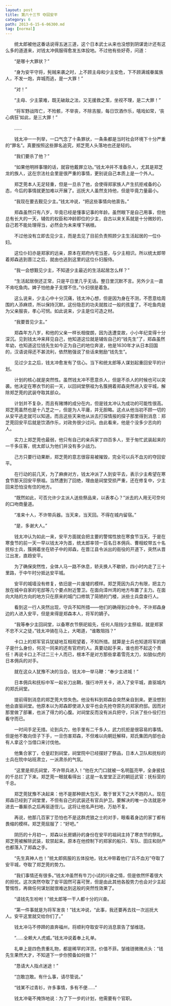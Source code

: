 ```yaml
---
layout: post
title: 第六十三节 夺回安平
category: 6
path: 2013-6-15-6-06300.md
tag: [normal]
---
```


　　统太郎被他这番话说得五迷三道，这个日本武士从来也没想到阴谋诡计还有这么多的道道来，对钱太冲佩服得愈发五体投地。不过他有些好奇，问道：

　　“是哪十大罪状？”

　　“身为安平守将，髡贼来袭之时，上不顾主母和少主安危，下不顾满城眷属族人，不发一炮，弃城而逃，是一大罪！”

　　“对！”

　　“主母、少主蒙难，既无破敌之法，又无援救之策，坐视不理，是二大罪！”

　　“将军野战阵亡，不殓骸，不举丧，不除吉服，每日饮酒作乐，嘻戏如常，‘丧心病狂’如此，是三大罪！”

　　……

　　钱太冲一一列举，一口气念了十条罪状，一条条都是当时社会环境下十分严重的“罪名”。真要按照这些罪名追究，郑芝莞人头落地也还是轻的。

　　“我们要杀了他？”

　　“如果他明辨事理的话，就容他戴罪立功。”钱太冲并不准备杀人，尤其是郑芝龙的族人，这在宗法社会里是很严重的事情，更别说自己本质上是一个外人。

　　郑芝莞本人无足轻重，但是一旦杀了他，会使得郑家族人产生抗拒戒备的心态，今后的事情就更加难以开展了。巡抚大人虽然支持他，但是毕竟力量最小。

　　“我现在要去觐见少主。”钱太冲说，“把这些事情向他禀告。”

　　郑森虽然只有八岁，毕竟已经是懂事记事的年龄。虽然眼下是自己用事，但他总有长大的一天，辅佐的权臣和冲龄即位的少主，自古以来关系就是十分微妙的，自己若不能处理得当，必然会为未来埋下祸根。

　　不过他没有立即去见少主，而是去见了目前负责照顾少主生活起居的一位仆妇。

　　这位仆妇亦是郑家的远亲，原本在郑府内宅当差，与少主相识。所以统太郎带着郑森逃到晋江之后，就由也逃到这里的这位仆妇服侍。

　　“我一会想觐见少主，不知道少主最近的生活起居怎么样？”

　　“生活起居倒还正常，只是平日里几乎无话。整日里沉默不言。另外少主一直不肯吃鱼肉。婢子怕他身子支撑不住。”仆妇很是着急。

　　这么说来，少主心中十分沉痛，钱太冲心想，但是因为身在不测，不愿意给周围的人添麻烦，所以保持沉默。这份隐忍的功夫就胜过一般的孩童了。不吃鱼肉是为父亲服丧，孝心可悯。如此说来，少主是位可造之材。

　　“我要晋见少主。”

　　郑森年方八岁，和他的父亲一样长相俊朗，因为迭遭变故，小小年纪变得十分深沉。见到钱太冲来拜见自己，他知道这位就是辅佐自己的“钱先生”了，郑森虽然年幼，也知道这位钱先生如今正为自己的地位奔波，他是1630年才从日本回国的，汉语说得还不甚流利，依然勉强说了些话来勉励“钱先生”。

　　见过少主之后，钱太冲愈发有了信心。当下和统太郎等人谋划起重回安平的计划。

　　计划的核心就是突然性。虽然钱太冲不愿意杀人，但是不杀人的时候也可以突袭。他决定在寒衣节的前一天，以回祠堂祭祖为名簇拥着郑森突然进入安平城，解除郑芝莞的武装夺取其部众。

　　计划并不复杂，而且有赌博的成分在内，但是钱太冲认为成功的可能性很高。郑芝莞虽然也是十八芝之一，但是为人平庸，并无胆略。这点从他当初不顾一切的从安平逃走就可以知道。而且这些天来他从派去打探情报的探子那里得到消息：郑芝莞回安平后就是饮酒作乐，对政务很少过问。由此看来，他是个没多少志向的人。

　　实力上郑芝莞也最弱，他只有自己的亲兵家丁四百多人，至于匆忙武装起来的一千多庄客，统太郎认为他们并没有多少战力。

　　己方只要行动果断，郑芝莞的意志很容易被摧毁，完全可以兵不血刃的夺回安平。

　　在行动的前几天，为了麻痹对方，钱太冲派了人到安平去，表示少主希望在寒食节那天回安平祭祖。当然遭到了回绝，理由是祠堂受损严重，还在修复中，少主回来恐怕没有住的地方。

　　“既然如此，可否允许少主派人送些祭品来，以表孝心？”派去的人用无可奈何的口吻商量道。

　　“准来十人，不许带兵器。当天来，当天回。不得在城内留宿。”

　　“是，多谢大人。”

　　钱太冲认为如此一来，安平方面就会把主要的警惕性放在寒食节当天。于是在寒食节的前一天一早以钱太冲为首，统太郎率领一百名日本佣兵、曹相蛟带五十名抚标士兵，簇拥着坐在轿子中的郑森，在晋江县令派出的衙役的开道下，突然从晋江出发，直趋安平。

　　为了确保突然性，全体人马一路不休息，轿夫换人不歇轿，四小时内走了三十里路，于中午时分抵达安平城。

　　安平的城墙没有修复，依旧是一片废墟的模样。郑芝莞因为兵力有限，把主力放在城中自家的宅邸等几个要点附近警卫。在面向漳州湾的地方布置了主力。在面向大陆的方向的地方只在原来的城门口修筑了简陋的门楼，派些士兵盘查行人。

　　看到这一行人突然出现，守兵不知所措——他们的确得到过命令，不许郑森身边的人进入安平，但是来得是郑森本人，将军的嫡子。

　　“我等奉少主回祠堂，以备寒衣节祭祀祖先，任何人阻挡少主祭祖，就是郑家不忠不义之徒，”钱太冲骑在马上，大喝道，“谁敢阻挡？”

　　卡口上的郑军官兵犹疑地互相观望着，不知所措。就算是士兵也知道将军的嫡子是什么身份，何况一同来的还有官府的人。真要动起手来，谁也担不起这个责任！再说卡口上不过二三十人而已，根本不是对方那些拿着雪亮太刀，如狼似虎的日本佣兵的对手。

　　就在这众人犹豫不决的当会，钱太冲一举马鞭：“奉少主进城！”

　　日本佣兵和抚标中军一起长刀出鞘，强行冲开关卡，进入了安平城，直驱城内的郑氏祠堂。

　　提前得到消息的郑芝莞大惊失色。他没有料到郑森会突然亲自到来。更没想到他会直驱祠堂。他原本以为郑森即使进入安平也会先抢夺原先的郑家府邸。因而对那里做了部署，也派了得力的心腹。对祠堂反而没有派兵把守，只派了些仆役打扫看守而已。

　　一时间手足无措。论到兵力，他手里有二千多人，武力抗拒是很容易的事情。但是他不敢向侄子下手，一旦伤害郑森，不但难以向朝廷解释，郑氏集团内部也会有人拿这个当借口来讨伐他。

　　他集合家丁，仓皇赶到祠堂，祠堂院中已经摆好了祭品，日本人卫队和抚标的士兵在院中站班肃立，一派肃杀的气氛。

　　“这里是郑氏祠堂，不许带兵进入！”他在大门口就被一名明盔亮甲，全身披挂的千总拦了下来。郑芝莞一眼就看得出：这是一名堂堂正正的朝廷武官：抚标营的千总。

　　郑芝莞犹豫不决起来：他不是那种胆大包天，敢于冒天下之大不韪的人。现在郑森已经到了祠堂里，不但有自己的武装还有官兵护卫。要解决的唯一办法就是冲进去一番厮杀之后再驱逐侄儿。这将让他名声扫地，万劫不复。

　　再说，他那几百家丁恐怕也不是这群虎狼之士的对手，眼看着身边的家丁都有畏缩的模样。郑芝莞屈服了：“好吧。”

　　阴历的十月初一，郑森以长房嫡孙的身份在安平的祖祠主持了寒衣节的祭礼。郑芝莞被解除武装，软禁起来。原本在他控制下的郑家的船只、军队、田庄和财产也都落入了郑森之手。

　　“先生真神人也！”统太郎佩服的五体投地，钱太冲带着他们“兵不血刃”夺取了安平城，夺取了郑芝莞的势力。

　　“我们事情还有很多。”钱太冲虽然有牛刀小试的兴奋之情，但是依然怀着很大的担忧。这次突然夺取了安平固然可喜可贺，但是由此其他各股势力也会对少主起警惕性，再做任何谋划就很难达到这般的突然性效果了。

　　“请钱先生吩咐！”统太郎等一干人都十分的兴奋。

　　“第一件事就是为将军发丧！”钱太冲说，“此事，我还要再去找一次巡抚大人。安平这里就交给你们了。”

　　钱太冲马不停蹄的直奔福州，将顺利夺取安平的消息禀告了邹维琏。

　　“……全赖大人虎威。”钱太冲说着奉上礼单。

　　礼单上是四色贵重礼物，都是稀罕的洋货。价值不菲。邹维琏微微点头：“钱先生果然大才，不知道下一步你预备如何做？”

　　“恳请大人指点迷途！”

　　“岂敢岂敢。有什么事，请尽管说。”

　　“钱某不过青衫，许多事情，多有不便……”

　　钱太冲毫不掩饰地说：为了下一步的计划，他需要有个官职。
